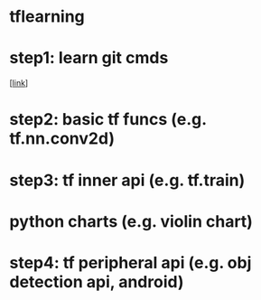 # tflearning

# step1: learn git cmds
\[[link](https://arxiv.org/abs/1611.10012)\]
# step2: basic tf funcs (e.g. tf.nn.conv2d)
# step3: tf inner api (e.g. tf.train)
# python charts (e.g. violin chart)
# step4: tf peripheral api (e.g. obj detection api, android)

